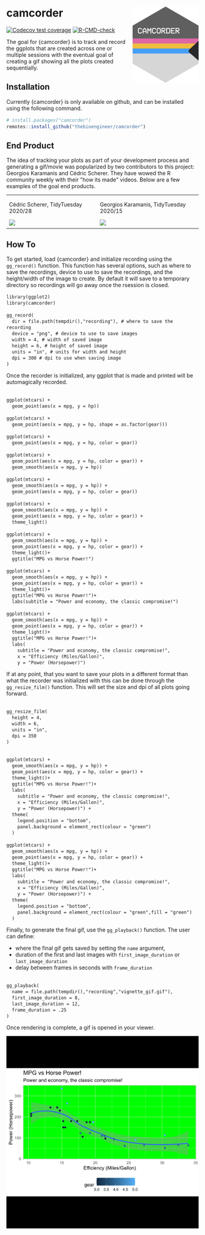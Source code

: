 
# camcorder <img src='man/figures/logo.png' align="right" height="200" />

<!-- badges: start -->
[![Codecov test coverage](https://codecov.io/gh/thebioengineer/camcorder/branch/main/graph/badge.svg)](https://app.codecov.io/gh/thebioengineer/camcorder?branch=main)
[![R-CMD-check](https://github.com/thebioengineer/camcorder/actions/workflows/R-CMD-check.yaml/badge.svg)](https://github.com/thebioengineer/camcorder/actions/workflows/R-CMD-check.yaml)
<!-- badges: end -->


The goal for {camcorder} is to track and record the ggplots that are created across one or multiple sessions with the eventual goal of creating a gif showing all the plots created sequentially.

## Installation

Currently {camcorder} is only available on github, and can be installed using the following command.

``` r
# install.packages("camcorder")
remotes::install_github("thebioengineer/camcorder")
```
## End Product

The idea of tracking your plots as part of your development process and generating a gif/movie was popularized by two contributors to this project: Georgios Karamanis and Cédric Scherer. They have wowed the R community weekly with their "how its made" videos. Below are a few examples of the goal end products.

<table>
<tr>
<td>
<p> Cédric Scherer, TidyTuesday 2020/28 </p>
<img src = "inst/gif_samples/cscherer_coffee_ratings.gif" height = "350">
</td>
<td>
<p> Georgios Karamanis, TidyTuesday 2020/15 </p>
<img src = "inst/gif_samples/gkaramanis_tour_de_france.gif" height = "350">
</td>
</tr>
</table>


## How To

To get started, load {camcorder} and initialize recording using the `gg_record()` function.
This function has several options, such as where to save the recordings, device to use to save the recordings, and the height/width of the image to create. By default it will save to a temporary directory so recordings will go away once the rsession is closed.

```{r setup}
library(ggplot2)
library(camcorder)

gg_record(
  dir = file.path(tempdir(),"recording"), # where to save the recording
  device = "png", # device to use to save images
  width = 4, # width of saved image
  height = 6, # height of saved image
  units = "in", # units for width and height
  dpi = 300 # dpi to use when saving image
)
```

Once the recorder is initialized, any ggplot that is made and printed will be automagically recorded.

```{r plots-plots-plots, results = "hide"}

ggplot(mtcars) +
  geom_point(aes(x = mpg, y = hp))

ggplot(mtcars) + 
  geom_point(aes(x = mpg, y = hp, shape = as.factor(gear)))

ggplot(mtcars) + 
  geom_point(aes(x = mpg, y = hp, color = gear))

ggplot(mtcars) +
  geom_point(aes(x = mpg, y = hp, color = gear)) +
  geom_smooth(aes(x = mpg, y = hp))

ggplot(mtcars) +
  geom_smooth(aes(x = mpg, y = hp)) +
  geom_point(aes(x = mpg, y = hp, color = gear))

ggplot(mtcars) + 
  geom_smooth(aes(x = mpg, y = hp)) +
  geom_point(aes(x = mpg, y = hp, color = gear)) +
  theme_light()

ggplot(mtcars) + 
  geom_smooth(aes(x = mpg, y = hp)) +
  geom_point(aes(x = mpg, y = hp, color = gear)) +
  theme_light()+
  ggtitle("MPG vs Horse Power!")

ggplot(mtcars) + 
  geom_smooth(aes(x = mpg, y = hp)) +
  geom_point(aes(x = mpg, y = hp, color = gear)) +
  theme_light()+
  ggtitle("MPG vs Horse Power!")+
  labs(subtitle = "Power and economy, the classic compromise!")

ggplot(mtcars) + 
  geom_smooth(aes(x = mpg, y = hp)) +
  geom_point(aes(x = mpg, y = hp, color = gear)) +
  theme_light()+
  ggtitle("MPG vs Horse Power!")+
  labs(
    subtitle = "Power and economy, the classic compromise!", 
    x = "Efficiency (Miles/Gallon)",
    y = "Power (Horsepower)")

```

If at any point, that you want to save your plots in a different format than what the recorder was initialized with this can be done through the `gg_resize_film()` function. This will set the size and dpi of all plots going forward.

```{r resize}

gg_resize_film(
  height = 4,
  width = 6,
  units = "in",
  dpi = 350
)

```

```{r plots-plots-plots-2, results = "hide"}

ggplot(mtcars) + 
  geom_smooth(aes(x = mpg, y = hp)) +
  geom_point(aes(x = mpg, y = hp, color = gear)) +
  theme_light()+
  ggtitle("MPG vs Horse Power!")+
  labs(
    subtitle = "Power and economy, the classic compromise!", 
    x = "Efficiency (Miles/Gallon)",
    y = "Power (Horsepower)") +
  theme(
    legend.position = "bottom",
    panel.background = element_rect(colour = "green")
  )

ggplot(mtcars) + 
  geom_smooth(aes(x = mpg, y = hp)) +
  geom_point(aes(x = mpg, y = hp, color = gear)) +
  theme_light()+
  ggtitle("MPG vs Horse Power!")+
  labs(
    subtitle = "Power and economy, the classic compromise!", 
    x = "Efficiency (Miles/Gallon)",
    y = "Power (Horsepower)") +
  theme(
    legend.position = "bottom",
    panel.background = element_rect(colour = "green",fill = "green")
  )

```

Finally, to generate the final gif, use the `gg_playback()` function.
The user can define:
  - where the final gif gets saved by setting the `name` argument,
  - duration of the first and last images with `first_image_duration` or `last_image_duration`
  - delay between frames in seconds with `frame_duration`


```{r}

gg_playback(
  name = file.path(tempdir(),"recording","vignette_gif.gif"),
  first_image_duration = 8,
  last_image_duration = 12,
  frame_duration = .25
)

```

Once rendering is complete, a gif is opened in your viewer.

![](vignettes/vignette_gif.gif)
